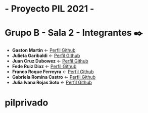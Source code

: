 # - Proyecto PIL 2021 -

# Grupo B - Sala 2 - Integrantes ✒️

* **Gaston Martin** <- [Perfil Github](https://github.com/Gaaston12) 
* **Julieta Garibaldi** <- [Perfil Github](https://github.com/julieta-garibaldi)
* **Juan Cruz Dubowez** <- [Perfil Github](https://github.com/JuanDubowez)
* **Fede Ruiz Diaz** <- [Perfil Github](https://github.com/federuizdiaz1)
* **Franco Roque Ferreyra** <- [Perfil Github](https://github.com/francorferreyra)
* **Gabriela Romina Castro** <- [Perfil Github](https://github.com/gabrielarominacastro)
* **Julia Ivana Rojas Soto** <- [Perfil Github](https://github.com/ivrojas)
# pilprivado
